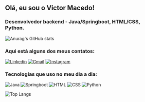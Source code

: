 
## Olá, eu sou o Victor Macedo!
### Desenvolvedor backend - Java/Springboot, HTML/CSS, Python.

![Anurag's GitHub stats](https://github-readme-stats.vercel.app/api?username=victormacedov&hide=contribs,prs)

### Aqui está alguns dos meus contatos:
[![Linkedin](https://img.shields.io/badge/LinkedIn-0077B5?style=for-the-badge&logo=linkedin&logoColor=white)](https://www.linkedin.com/in/victormacedov/)
[![Gmail](https://img.shields.io/badge/Gmail-D14836?style=for-the-badge&logo=gmail&logoColor=white)](mailto:victormacedo1001@gmail.com)
[![Instagram](https://img.shields.io/badge/Instagram-E4405F?style=for-the-badge&logo=instagram&logoColor=white)](https://www.instagram.com/victormacedov/)


### Tecnologias que uso no meu dia a dia:

![Java](https://img.shields.io/badge/Java-ED8B00?style=for-the-badge&logo=openjdk&logoColor=white)
![Springboot](https://img.shields.io/badge/Spring-6DB33F?style=for-the-badge&logo=spring&logoColor=white)
![HTML](https://img.shields.io/badge/HTML-239120?style=for-the-badge&logo=html5&logoColor=white)
![CSS](https://img.shields.io/badge/CSS-239120?&style=for-the-badge&logo=css3&logoColor=white)
![Python](https://img.shields.io/badge/Python-3776AB?style=for-the-badge&logo=python&logoColor=white)

![Top Langs](https://github-readme-stats.vercel.app/api/top-langs/?username=victormacedov&layout=compact)

